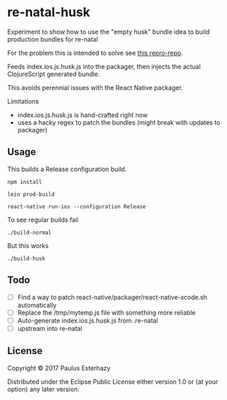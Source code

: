 # re-natal-husk

Experiment to show how to use the "empty husk" bundle idea to build production bundles for re-natal

For the problem this is intended to solve see [this repro-repo](https://github.com/jeaye/react-native-packager-bug).

Feeds index.ios.js.husk.js into the packager, then injects the actual ClojureScript generated bundle.

This avoids perennial issues with the React Native packager.

Limitations

- index.ios.js.husk.js is hand-crafted right now
- uses a hacky regex to patch the bundles (might break with updates to packager)

## Usage

This builds a Release configuration build.

```
npm install

lein prod-build

react-native run-ios --configuration Release
```

To see regular builds fail

```
./build-normal
```

But this works

```
./build-husk
```


## Todo

- [ ] Find a way to patch react-native/packager/react-native-xcode.sh automatically
- [ ] Replace the /tmp/mytemp.js file with something more reliable
- [ ] Auto-generate index.ios.js.husk.js from .re-natal
- [ ] upstream into re-natal

## License

Copyright © 2017 Paulus Esterhazy

Distributed under the Eclipse Public License either version 1.0 or (at
your option) any later version.

